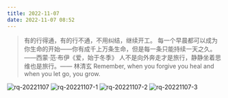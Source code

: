 ```yaml
---
title: 2022-11-07
date: 2022-11-07 08:52
---
```


> 有的行得通，有的行不通，不用纠结，继续开工。
> 每一个早晨都可以成为你生命的开始——你有成千上万条生命，但是每一条只能持续一天之久。——西蒙·范·布伊《爱，始于冬季》
> 人不是向外奔走才是旅行，静静坐着思维也是旅行。—— 林清玄
> Remember, when you forgive you heal and when you let go, you grow.

![rq-20221107](http://images.iotop.work/uPic/2022117-rq-20221107.jpg)
![rq-20221107-1](http://images.iotop.work/uPic/2022117-rq-20221107-1.jpg)
![rq-20221107-2](http://images.iotop.work/uPic/2022117-rq-20221107-2.jpg)
![rq-20221107-3](http://images.iotop.work/uPic/2022117-rq-20221107-3.jpg)